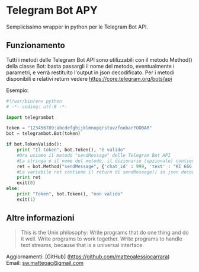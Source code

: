 # Telegram Bot APY #

Semplicissimo wrapper in python per le Telegram Bot API.

## Funzionamento ##

Tutti i metodi delle Telegram Bot API sono utilizzabili con il metodo Method() della classe Bot: basta passargli il nome del metodo, eventualmente i parametri, e verrà restituito l'output in json decodificato. 
Per i metodi disponibili e relativi return vedere https://core.telegram.org/bots/api

Esempio:

```python
#!/usr/bin/env python
# -*- coding: utf-8 -*-

import telegrambot

token = "123456789:abcdefghijklmnopqrstuvzfoobarFOOBAR"
bot = telegrambot.Bot(token)

if bot.TokenValido():
	print "Il token", bot.Token(), "è valido"
	#Ora usiamo il metodo "sendMessage" delle Telegram Bot API
	#La stringa è il nome del metodo, il dizionario (opzionale) contiene i parametri
	ret = bot.Method("sendMessage", {'chat_id' : 999, 'text' : "KI 666 TU???"})
	#La variabile ret contiene il return di sendMessage() in json decodificato
	print ret
	exit(0)
else:
	print "Token", bot.Token(), "non valido"
	exit(1)
```
## Altre informazioni ##

> This is the Unix philosophy: Write programs that do one thing and do it well. Write programs to work together. Write programs to handle text streams, because that is a universal interface.  

Aggiornamenti: [GitHub] (https://github.com/matteoalessiocarrara)  
Email: sw.matteoac@gmail.com
